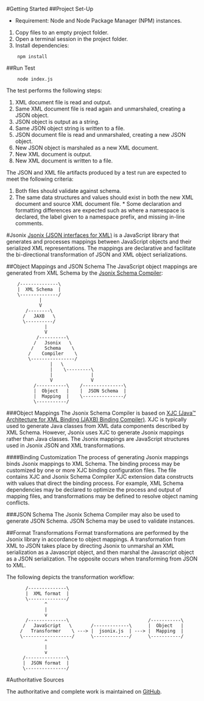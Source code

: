 #Getting Started
##Project Set-Up
  * Requirement: Node and Node Package Manager (NPM) instances.
  
  1. Copy files to an empty project folder.
  2. Open a terminal session in the project folder.
  3. Install dependencies:
```
    npm install
```
##Run Test
```
    node index.js
```
The test performs the following steps:

  1. XML document file is read and output.
  2. Same XML document file is read again and unmarshaled, creating a JSON object.
  3. JSON object is output as a string.
  4. Same JSON object string is written to a file.
  5. JSON document file is read and unmarshaled, creating a new JSON object.
  6. New JSON object is marshaled as a new XML document.
  7. New XML document is output.
  8. New XML document is written to a file.

The JSON and XML file artifacts produced by a test run are expected to meet the following criteria:

  1. Both files should validate against schema.
  2. The same data structures and values should exist in both the new XML document and source XML document file.
    * Some declaration and formatting differences are expected such as where a namespace is declared, the label given to a namespace prefix, and missing in-line comments.
  
#Jsonix
[Jsonix (JSON interfaces for XML)](https://github.com/highsource/jsonix) is a JavaScript library that generates and processes mappings between JavaScript objects and their serialized XML representations.  The mappings are declarative and facilitate the bi-directional transformation of JSON and XML object serializations.  

##Object Mappings and JSON Schema
The JavaScript object mappings are generated from XML Schema by the [Jsonix Schema Compiler](https://github.com/highsource/jsonix-schema-compiler):  
```
    /--------------\
    |  XML Schema  |
    \--------------/
            |  
            V
       /--------\
      /   JAXB   \
      \----------/
              |
              V
           /----------\
          /   Jsonix   \
         /    Schema    \
        /    Compiler    \
        \----------------/
                |   \
                |    \---------\
                |              |
                V              V
          /-----------\    /---------------\
          |  Object   |    |  JSON Schema  |
          |  Mapping  |    \---------------/
          \-----------/   
```
###Object Mappings
The Jsonix Schema Compiler is based on [XJC (Java™ Architecture for XML Binding (JAXB) Binding Compiler)](https://jaxb.java.net/2.2.4/docs/xjc.html).  XJC is typically used to generate Java classes from XML data components described by XML Schema.  However, Jsonix uses XJC to generate Jsonix mappings rather than Java classes.  The Jsonix mappings are JavaScript structures used in Jsonix JSON and XML transformations.

####Binding Customization
The process of generating Jsonix mappings binds Jsonix mappings to XML Schema.  The binding process may be customized by one or more XJC binding configuration files.  The file contains XJC and Jsonix Schema Compiler XJC extension data constructs with values that direct the binding process.  For example, XML Schema dependencies may be declared to optimize the process and output of mapping files, and transformations may be defined to resolve object naming conflicts.

###JSON Schema
The Jsonix Schema Compiler may also be used to generate JSON Schema.  JSON Schema may be used to validate instances.

##Format Transformations
Format transformations are performed by the Jsonix library in accordance to object mappings.  A transformation from XML to JSON takes place by directing Jsonix to unmarshal an XML serialization as a Javascript object, and then marshal the Javascript object as a JSON serialization.  The opposite occurs when transforming from JSON to XML.

The following depicts the transformation workflow:
```
       /--------------\
       |  XML format  |
       \--------------/
              ^
              |
              v
       /--------------\                             /-----------\
      /   JavaScript   \       /-------------\      |  Object   |
     /   Transformer    \ ---> |  jsonix.js  | ---> |  Mapping  |
     \------------------/      \-------------/      \-----------/
              ^         
              |
              v
      /---------------\  
      |  JSON format  |  
      \---------------/
```
#Authoritative Sources

The authoritative and complete work is maintained on [GitHub](https://github.com/gmoyanollc/x-to-y-n-back).
